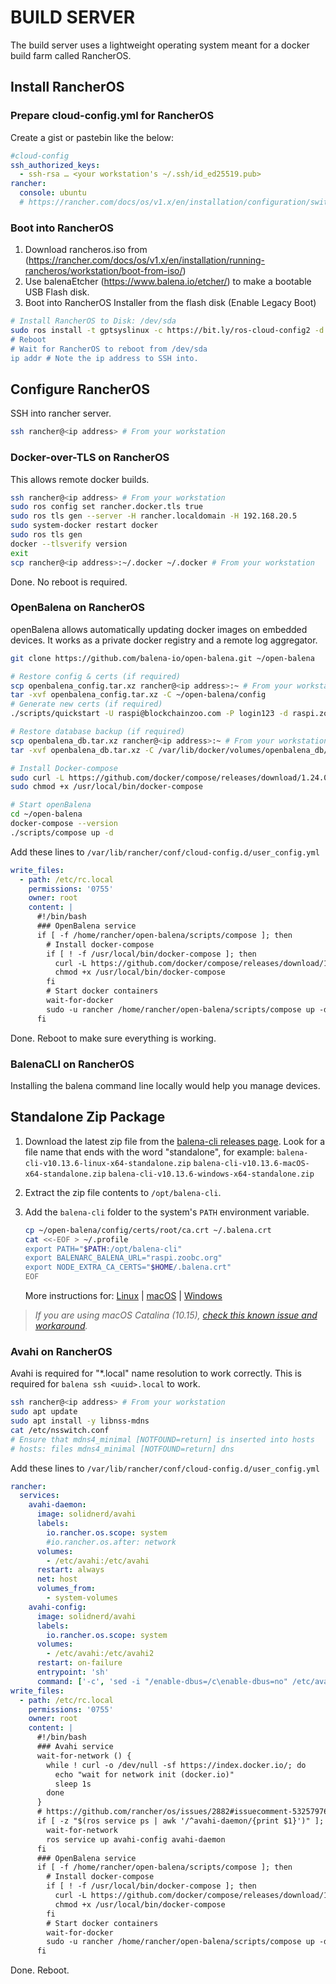 # BUILD SERVER

The build server uses a lightweight operating system meant for a docker build farm called RancherOS.

## Install RancherOS

### Prepare cloud-config.yml for RancherOS

Create a gist or pastebin like the below:

```yaml
#cloud-config
ssh_authorized_keys:
  - ssh-rsa … <your workstation's ~/.ssh/id_ed25519.pub>
rancher:
  console: ubuntu
  # https://rancher.com/docs/os/v1.x/en/installation/configuration/switching-consoles/
```

### Boot into RancherOS

1. Download rancheros.iso from (https://rancher.com/docs/os/v1.x/en/installation/running-rancheros/workstation/boot-from-iso/)
2. Use balenaEtcher (https://www.balena.io/etcher/) to make a bootable USB Flash disk.
3. Boot into RancherOS Installer from the flash disk (Enable Legacy Boot)

```bash
# Install RancherOS to Disk: /dev/sda
sudo ros install -t gptsyslinux -c https://bit.ly/ros-cloud-config2 -d /dev/sda -s --append "rancher.autologin=tty1 rancher.autologin=ttyS0”
# Reboot
# Wait for RancherOS to reboot from /dev/sda
ip addr # Note the ip address to SSH into.
```

## Configure RancherOS

SSH into rancher server.

```bash
ssh rancher@<ip address> # From your workstation
```

### Docker-over-TLS on RancherOS

This allows remote docker builds.

```bash
ssh rancher@<ip address> # From your workstation
sudo ros config set rancher.docker.tls true
sudo ros tls gen --server -H rancher.localdomain -H 192.168.20.5
sudo system-docker restart docker
sudo ros tls gen
docker --tlsverify version
exit
scp rancher@<ip address>:~/.docker ~/.docker # From your workstation
```

Done. No reboot is required.

### OpenBalena on RancherOS

openBalena allows automatically updating docker images on embedded devices. It works as a private docker registry and a remote log aggregator.

```bash
git clone https://github.com/balena-io/open-balena.git ~/open-balena

# Restore config & certs (if required)
scp openbalena_config.tar.xz rancher@<ip address>:~ # From your workstation
tar -xvf openbalena_config.tar.xz -C ~/open-balena/config
# Generate new certs (if required)
./scripts/quickstart -U raspi@blockchainzoo.com -P login123 -d raspi.zoobc.org

# Restore database backup (if required)
scp openbalena_db.tar.xz rancher@<ip address>:~ # From your workstation
tar -xvf openbalena_db.tar.xz -C /var/lib/docker/volumes/openbalena_db/_data

# Install Docker-compose
sudo curl -L https://github.com/docker/compose/releases/download/1.24.0/docker-compose-Linux-x86_64 -o /usr/local/bin/docker-compose
sudo chmod +x /usr/local/bin/docker-compose

# Start openBalena
cd ~/open-balena
docker-compose --version
./scripts/compose up -d
```

Add these lines to `/var/lib/rancher/conf/cloud-config.d/user_config.yml`

```yaml
write_files:
  - path: /etc/rc.local
    permissions: '0755'
    owner: root
    content: |
      #!/bin/bash
      ### OpenBalena service
      if [ -f /home/rancher/open-balena/scripts/compose ]; then
        # Install docker-compose
        if [ ! -f /usr/local/bin/docker-compose ]; then
          curl -L https://github.com/docker/compose/releases/download/1.24.0/docker-compose-Linux-x86_64 -o /usr/local/bin/docker-compose
          chmod +x /usr/local/bin/docker-compose
        fi
        # Start docker containers
        wait-for-docker
        sudo -u rancher /home/rancher/open-balena/scripts/compose up -d
      fi
```

Done. Reboot to make sure everything is working.

### BalenaCLI on RancherOS

Installing the balena command line locally would help you manage devices.

## Standalone Zip Package

1. Download the latest zip file from the [balena-cli releases page](https://github.com/balena-io/balena-cli/releases).
   Look for a file name that ends with the word "standalone", for example:
   `balena-cli-v10.13.6-linux-x64-standalone.zip`
   `balena-cli-v10.13.6-macOS-x64-standalone.zip`
   `balena-cli-v10.13.6-windows-x64-standalone.zip`
2. Extract the zip file contents to `/opt/balena-cli`.
3. Add the `balena-cli` folder to the system's `PATH` environment variable.

   ```bash
   cp ~/open-balena/config/certs/root/ca.crt ~/.balena.crt
   cat <<-EOF > ~/.profile
   export PATH="$PATH:/opt/balena-cli"
   export BALENARC_BALENA_URL="raspi.zoobc.org"
   export NODE_EXTRA_CA_CERTS="$HOME/.balena.crt"
   EOF
   ```

   More instructions for:
   [Linux](https://stackoverflow.com/questions/14637979/how-to-permanently-set-path-on-linux-unix) | [macOS](https://www.architectryan.com/2012/10/02/add-to-the-path-on-mac-os-x-mountain-lion/#.Uydjga1dXDg) | [Windows](https://www.computerhope.com/issues/ch000549.htm)

> _If you are using macOS Catalina (10.15), [check this known issue and
> workaround](https://github.com/balena-io/balena-cli/issues/1479)._

### Avahi on RancherOS

Avahi is required for "*.local" name resolution to work correctly. This is required for `balena ssh <uuid>.local` to work.

```bash
ssh rancher@<ip address> # From your workstation
sudo apt update
sudo apt install -y libnss-mdns
cat /etc/nsswitch.conf
# Ensure that mdns4_minimal [NOTFOUND=return] is inserted into hosts
# hosts: files mdns4_minimal [NOTFOUND=return] dns
```

Add these lines to `/var/lib/rancher/conf/cloud-config.d/user_config.yml`

```yaml
rancher:
  services:
    avahi-daemon:
      image: solidnerd/avahi
      labels:
        io.rancher.os.scope: system
        #io.rancher.os.after: network
      volumes:
        - /etc/avahi:/etc/avahi
      restart: always
      net: host
      volumes_from:
        - system-volumes
    avahi-config:
      image: solidnerd/avahi
      labels:
        io.rancher.os.scope: system
      volumes:
        - /etc/avahi:/etc/avahi2
      restart: on-failure
      entrypoint: 'sh'
      command: ['-c', 'sed -i "/enable-dbus=/c\enable-dbus=no" /etc/avahi/avahi-daemon.conf && cp -u /etc/avahi/avahi-daemon.conf /etc/avahi2/avahi-daemon.conf']
write_files:
  - path: /etc/rc.local
    permissions: '0755'
    owner: root
    content: |
      #!/bin/bash
      ### Avahi service
      wait-for-network () {
        while ! curl -o /dev/null -sf https://index.docker.io/; do
          echo "wait for network init (docker.io)"
          sleep 1s
        done
      }
      # https://github.com/rancher/os/issues/2882#issuecomment-532579763
      if [ -z "$(ros service ps | awk '/^avahi-daemon/{print $1}')" ]; then
        wait-for-network
        ros service up avahi-config avahi-daemon
      fi
      ### OpenBalena service
      if [ -f /home/rancher/open-balena/scripts/compose ]; then
        # Install docker-compose
        if [ ! -f /usr/local/bin/docker-compose ]; then
          curl -L https://github.com/docker/compose/releases/download/1.24.0/docker-compose-Linux-x86_64 -o /usr/local/bin/docker-compose
          chmod +x /usr/local/bin/docker-compose
        fi
        # Start docker containers
        wait-for-docker
        sudo -u rancher /home/rancher/open-balena/scripts/compose up -d
      fi
```

Done. Reboot.
